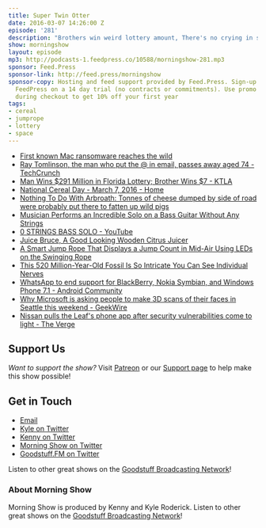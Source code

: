 ```yaml
---
title: Super Twin Otter
date: 2016-03-07 14:26:00 Z
episode: '281'
description: "Brothers win weird lottery amount, There's no crying in space, I'll take some cereal with ice cubes please, Secret cheese and how it got there, A jump rope that counts for you, and more."
show: morningshow
layout: episode
mp3: http://podcasts-1.feedpress.co/10588/morningshow-281.mp3
sponsor: Feed.Press
sponsor-link: http://feed.press/morningshow
sponsor-copy: Hosting and feed support provided by Feed.Press. Sign-up today and try
  FeedPress on a 14 day trial (no contracts or commitments). Use promo code `morningshow`
  during checkout to get 10% off your first year
tags:
- cereal
- jumprope
- lottery
- space
---
```


* [First known Mac ransomware reaches the wild](http://www.engadget.com/2016/03/06/first-known-mac-ransomware/)
* [Ray Tomlinson, the man who put the @ in email, passes away aged 74 - TechCrunch](http://techcrunch.com/2016/03/06/rip-ray-tomlinson/?ncid=rss&utm_source=feedburner&utm_medium=feed&utm_campaign=Feed%3A+Techcrunch+%28TechCrunch%29)
* [Man Wins $291 Million in Florida Lottery; Brother Wins $7 - KTLA](http://ktla.com/2016/03/05/florida-lottery-brothers-291-million-7/)
* [National Cereal Day - March 7, 2016 - Home](http://www.nationalcerealday.com/)
* [Nothing To Do With Arbroath: Tonnes of cheese dumped by side of road were probably put there to fatten up wild pigs](http://arbroath.blogspot.com/2016/03/tonnes-of-cheese-dumped-by-side-of-road.html)
* [Musician Performs an Incredible Solo on a Bass Guitar Without Any Strings](http://laughingsquid.com/musician-performs-an-incredible-solo-on-a-bass-guitar-without-any-strings/)
* [0 STRINGS BASS SOLO - YouTube](https://www.youtube.com/watch?v=ulxoIly3jt4)
* [Juice Bruce, A Good Looking Wooden Citrus Juicer](http://laughingsquid.com/juice-bruce-a-good-looking-wooden-citrus-juicer/)
* [A Smart Jump Rope That Displays a Jump Count in Mid-Air Using LEDs on the Swinging Rope](http://laughingsquid.com/a-smart-jump-rope-that-displays-a-jump-count-in-mid-air-using-leds-on-the-swinging-rope/)
* [This 520 Million-Year-Old Fossil Is So Intricate You Can See Individual Nerves](http://gizmodo.com/this-520-million-year-old-fossil-is-so-intricate-you-ca-1762035793)
* [WhatsApp to end support for BlackBerry, Nokia Symbian, and Windows Phone 7.1 - Android Community](http://androidcommunity.com/whatsapp-to-end-support-for-blackberry-nokia-symbian-and-windows-phone-7-1-20160228/)
* [Why Microsoft is asking people to make 3D scans of their faces in Seattle this weekend - GeekWire](http://www.geekwire.com/2016/why-microsoft-is-scanning-faces-in-seattle-this-weekend/)
* [Nissan pulls the Leaf's phone app after security vulnerabilities come to light - The Verge](http://www.theverge.com/2016/2/25/11116724/nissan-nissanconnect-app-hack-offline)

## Support Us
*Want to support the show?* Visit [Patreon](http://patreon.com/morningshow) or our [Support page](http://goodstuff.fm/support) to help make this show possible!

## Get in Touch
* [Email](mailto:kyle@goodstuff.fm)
* [Kyle on Twitter](http://twitter.com/dogburps)
* [Kenny on Twitter](http://twitter.com/pizzarobotics)
* [Morning Show on Twitter](http://twitter.com/morningshowam)
* [Goodstuff.FM on Twitter](http://twitter.com/goodstufffm)

Listen to other great shows on the [Goodstuff Broadcasting Network](http://goodstuff.fm/broadcasts)!

### About Morning Show
Morning Show is produced by Kenny and Kyle Roderick. Listen to other great shows on the [Goodstuff Broadcasting Network](http://goodstuff.fm/)!
